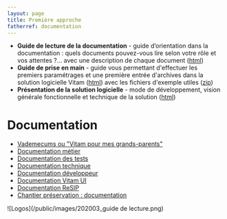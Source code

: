 ```yaml
---
layout: page
title: Première approche
fatherref: documentation
---
```


* **Guide de lecture de la documentation** - guide d’orientation dans la documentation : quels documents pouvez-vous lire selon votre rôle et vos attentes ?... avec une description de chaque document ([html](https://www.programmevitam.fr/vitam-doc/fr/master_7.1.x/sections/guide_lecture.html))
* **Guide de prise en main** - guide vous permettant d'effectuer les premiers paramétrages et une première entrée d'archives dans la solution logicielle Vitam
([html](https://www.programmevitam.fr/vitam-doc/fr/master_7.1.x/sections/guide_prise_en_main.html)) avec les fichiers d'exemple utiles ([zip](https://download.programmevitam.fr/jeux_de_tests/v7/jeux_de_tests_guide_de_prise_en_main_v7.zip))
* **Présentation de la solution logicielle** - mode de développement, vision générale fonctionnelle et technique de la solution
([html](https://www.programmevitam.fr/vitam-doc/fr/master_7.1.x/sections/presentation_solution_logicielle.html))

# Documentation
* [Vademecums ou "Vitam pour mes grands-parents"](https://www.programmevitam.fr/pages/documentation/vademecums/)
* [Documentation métier](https://www.programmevitam.fr/pages/documentation/pour_archiviste/)
* [Documentation des tests](https://www.programmevitam.fr/pages/documentation/pour_test/)
* [Documentation technique](https://www.programmevitam.fr/pages/documentation/pour_tech/)
* [Documentation développeur](https://www.programmevitam.fr/pages/documentation/pour_dev/)
* [Documentation Vitam UI](https://www.programmevitam.fr/pages/documentation/pour_vitamUI/)
* [Documentation ReSIP](https://www.programmevitam.fr/pages/documentation/resip/)
* [Chantier préservation : documentation](https://www.programmevitam.fr/pages/documentation/sur_chantier_preservation/)

![Logos](/public/images/202003_guide de lecture.png)
